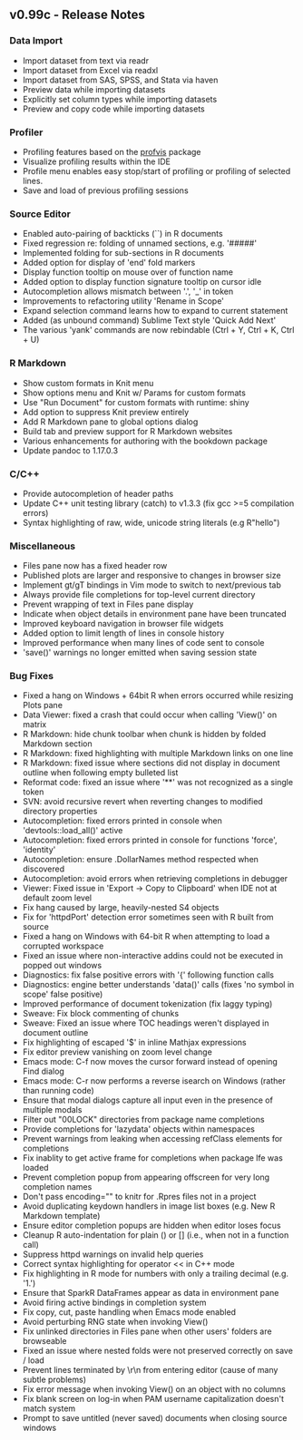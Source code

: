 ## v0.99c - Release Notes

### Data Import

* Import dataset from text via readr
* Import dataset from Excel via readxl
* Import dataset from SAS, SPSS, and Stata via haven
* Preview data while importing datasets
* Explicitly set column types while importing datasets
* Preview and copy code while importing datasets

### Profiler

* Profiling features based on the [profvis](https://github.com/rstudio/profvis) package
* Visualize profiling results within the IDE
* Profile menu enables easy stop/start of profiling or profiling of selected lines.
* Save and load of previous profiling sessions

### Source Editor

* Enabled auto-pairing of backticks (\`\`) in R documents
* Fixed regression re: folding of unnamed sections, e.g. '#####'
* Implemented folding for sub-sections in R documents
* Added option for display of 'end' fold markers
* Display function tooltip on mouse over of function name
* Added option to display function signature tooltip on cursor idle
* Autocompletion allows mismatch between '.', '\_' in token
* Improvements to refactoring utility 'Rename in Scope'
* Expand selection command learns how to expand to current statement
* Added (as unbound command) Sublime Text style 'Quick Add Next'
* The various 'yank' commands are now rebindable (Ctrl + Y, Ctrl + K, Ctrl + U)

### R Markdown

* Show custom formats in Knit menu
* Show options menu and Knit w/ Params for custom formats
* Use "Run Document" for custom formats with runtime: shiny
* Add option to suppress Knit preview entirely
* Add R Markdown pane to global options dialog
* Build tab and preview support for R Markdown websites
* Various enhancements for authoring with the bookdown package
* Update pandoc to 1.17.0.3

### C/C++

* Provide autocompletion of header paths
* Update C++ unit testing library (catch) to v1.3.3 (fix gcc >=5 compilation errors)
* Syntax highlighting of raw, wide, unicode string literals (e.g R"hello")

### Miscellaneous

* Files pane now has a fixed header row
* Published plots are larger and responsive to changes in browser size
* Implement gt/gT bindings in Vim mode to switch to next/previous tab
* Always provide file completions for top-level current directory
* Prevent wrapping of text in Files pane display
* Indicate when object details in environment pane have been truncated
* Improved keyboard navigation in browser file widgets
* Added option to limit length of lines in console history
* Improved performance when many lines of code sent to console
* 'save()' warnings no longer emitted when saving session state

### Bug Fixes

* Fixed a hang on Windows + 64bit R when errors occurred while resizing Plots pane
* Data Viewer: fixed a crash that could occur when calling 'View()' on matrix
* R Markdown: hide chunk toolbar when chunk is hidden by folded Markdown section
* R Markdown: fixed highlighting with multiple Markdown links on one line
* R Markdown: fixed issue where sections did not display in document outline when following empty bulleted list
* Reformat code: fixed an issue where '\*\*' was not recognized as a single token
* SVN: avoid recursive revert when reverting changes to modified directory properties
* Autocompletion: fixed errors printed in console when 'devtools::load_all()' active
* Autocompletion: fixed errors printed in console for functions 'force', 'identity'
* Autocompletion: ensure .DollarNames method respected when discovered
* Autocompletion: avoid errors when retrieving completions in debugger
* Viewer: Fixed issue in 'Export -> Copy to Clipboard' when IDE not at default zoom level
* Fix hang caused by large, heavily-nested S4 objects
* Fix for 'httpdPort' detection error sometimes seen with R built from source
* Fixed a hang on Windows with 64-bit R when attempting to load a corrupted workspace
* Fixed an issue where non-interactive addins could not be executed in popped out windows
* Diagnostics: fix false positive errors with '{' following function calls
* Diagnostics: engine better understands 'data()' calls (fixes 'no symbol in scope' false positive)
* Improved performance of document tokenization (fix laggy typing)
* Sweave: Fix block commenting of chunks
* Sweave: Fixed an issue where TOC headings weren't displayed in document outline
* Fix highlighting of escaped '$' in inline Mathjax expressions
* Fix editor preview vanishing on zoom level change
* Emacs mode: C-f now moves the cursor forward instead of opening Find dialog
* Emacs mode: C-r now performs a reverse isearch on Windows (rather than running code)
* Ensure that modal dialogs capture all input even in the presence of multiple modals
* Filter out "00LOCK" directories from package name completions
* Provide completions for 'lazydata' objects within namespaces
* Prevent warnings from leaking when accessing refClass elements for completions
* Fix inablity to get active frame for completions when package lfe was loaded
* Prevent completion popup from appearing offscreen for very long completion names
* Don't pass encoding="" to knitr for .Rpres files not in a project
* Avoid duplicating keydown handlers in image list boxes (e.g. New R Markdown template)
* Ensure editor completion popups are hidden when editor loses focus
* Cleanup R auto-indentation for plain () or [] (i.e., when not in a function call)
* Suppress httpd warnings on invalid help queries 
* Correct syntax highlighting for operator << in C++ mode
* Fix highlighting in R mode for numbers with only a trailing decimal (e.g. '1.')
* Ensure that SparkR DataFrames appear as data in environment pane
* Avoid firing active bindings in completion system
* Fix copy, cut, paste handling when Emacs mode enabled
* Avoid perturbing RNG state when invoking View()
* Fix unlinked directories in Files pane when other users' folders are browseable
* Fixed an issue where nested folds were not preserved correctly on save / load
* Prevent lines terminated by \r\n from entering editor (cause of many subtle problems)
* Fix error message when invoking View() on an object with no columns
* Fix blank screen on log-in when PAM username capitalization doesn't match system
* Prompt to save untitled (never saved) documents when closing source windows



